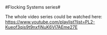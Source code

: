 #Flocking Systems series#

The whole video series could be watched here: https://www.youtube.com/playlist?list=PL2-Kueof3qis9t9nxfjNuK6Vl7AEme27E
